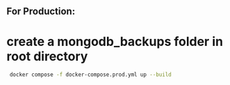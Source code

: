 ## For Production:

# create a mongodb_backups folder in root directory

```bash
 docker compose -f docker-compose.prod.yml up --build
```